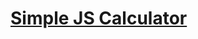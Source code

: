 # [Simple JS Calculator](https://lvcc-wad.github.io/Students/ACT/Adao-Evan-Joshua/Simple-JS-Calculator/)
